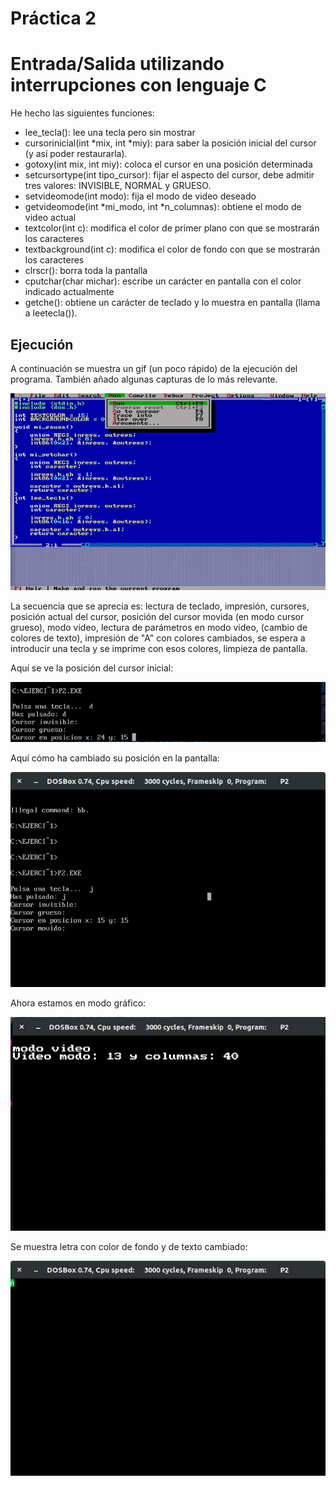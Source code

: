 # Práctica 2
# Entrada/Salida utilizando interrupciones con lenguaje C


He hecho las siguientes funciones:

* lee_tecla(): lee una tecla pero sin mostrar
* cursorinicial(int *mix, int *miy): para saber la posición inicial del cursor (y así poder restaurarla).
* gotoxy(int mix, int miy): coloca el cursor en una posición determinada
* setcursortype(int tipo_cursor): fijar el aspecto del cursor, debe admitir tres valores: INVISIBLE, NORMAL y GRUESO.
* setvideomode(int modo): fija el modo de video deseado
* getvideomode(int *mi_modo, int *n_columnas): obtiene el modo de video actual
* textcolor(int c): modifica el color de primer plano con que se mostrarán los caracteres
* textbackground(int c): modifica el color de fondo con que se mostrarán los caracteres
* clrscr(): borra toda la pantalla
* cputchar(char michar): escribe un carácter en pantalla con el color indicado actualmente
* getche(): obtiene un carácter de teclado y lo muestra en pantalla (llama a leetecla()).


## Ejecución

A continuación se muestra un gif (un poco rápido) de la ejecución del programa. También añado algunas capturas de lo más relevante.

![Gif del programa ejecutándose](pantalla.gif)

La secuencia que se aprecia es: lectura de teclado, impresión, cursores, posición actual del cursor, posición del cursor movida (en modo cursor grueso), modo video, lectura de parámetros en modo video, (cambio de colores de texto), impresión de "A" con colores cambiados, se espera a introducir una tecla y se imprime con esos colores, limpieza de pantalla.

Aquí se ve la posición del cursor inicial:

![Cursor inicial](pos_cursor_inicial.png)

Aquí cómo ha cambiado su posición en la pantalla:

![Cursor movido](pos_cursor_movido.png)

Ahora estamos en modo gráfico:

![Modo grafico](modo_grafico.png)

Se muestra letra con color de fondo y de texto cambiado:

![letra](letra.png)